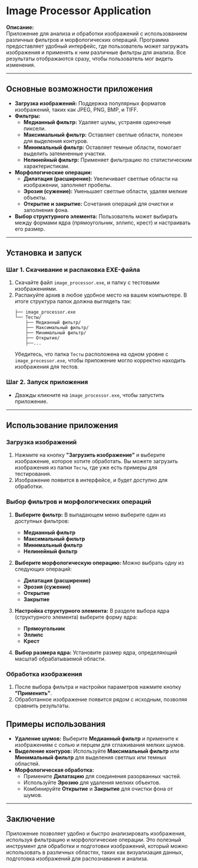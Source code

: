 
# Image Processor Application

**Описание:**  
Приложение для анализа и обработки изображений с использованием различных фильтров и морфологических операций. Программа предоставляет удобный интерфейс, где пользователь может загружать изображения и применять к ним различные фильтры для анализа. Все результаты отображаются сразу, чтобы пользователь мог видеть изменения.

---

## Основные возможности приложения

- **Загрузка изображений:** Поддержка популярных форматов изображений, таких как JPEG, PNG, BMP, и TIFF.
- **Фильтры:**
  - **Медианный фильтр:** Удаляет шумы, устраняя одиночные пиксели.
  - **Максимальный фильтр:** Оставляет светлые области, полезен для выделения контуров.
  - **Минимальный фильтр:** Оставляет темные области, помогает выделить затемненные участки.
  - **Нелинейный фильтр:** Применяет фильтрацию по статистическим характеристикам.
- **Морфологические операции:**
  - **Дилатация (расширение):** Увеличивает светлые области на изображении, заполняет пробелы.
  - **Эрозия (сужение):** Уменьшает светлые области, удаляя мелкие объекты.
  - **Открытие и закрытие:** Сочетания операций для очистки и заполнения фона.
- **Выбор структурного элемента:** Пользователь может выбирать между формами ядра (прямоугольник, эллипс, крест) и настраивать его размер.

---

## Установка и запуск

### Шаг 1. Скачивание и распаковка EXE-файла

1. Скачайте файл `image_processor.exe`, и папку с тестовыми изображениями.
2. Распакуйте архив в любое удобное место на вашем компьютере. В итоге структура папок должна выглядеть так:
   ```
   ├── image_processor.exe
   └── Тесты/
       ├── Медианный фильтр/
       ├── Максимальный фильтр/
       ├── Минимальный фильтр/
       ├── Открытие/
       ├──...
   ```
   Убедитесь, что папка `Тесты` расположена на одном уровне с `image_processor.exe`, чтобы приложение могло корректно находить изображения для тестов.

### Шаг 2. Запуск приложения

- Дважды кликните на `image_processor.exe`, чтобы запустить приложение.

---

## Использование приложения

### Загрузка изображений

1. Нажмите на кнопку **"Загрузить изображение"** и выберите изображение, которое хотите обработать. Вы можете загрузить изображения из папки `Тесты`, где уже есть примеры для тестирования.
2. Изображение появится в интерфейсе, и будет доступно для обработки.

### Выбор фильтров и морфологических операций

1. **Выберите фильтр:** В выпадающем меню выберите один из доступных фильтров:
   - **Медианный фильтр**
   - **Максимальный фильтр**
   - **Минимальный фильтр**
   - **Нелинейный фильтр**
2. **Выберите морфологическую операцию:** Можно выбрать одну из следующих операций:
   - **Дилатация (расширение)**
   - **Эрозия (сужение)**
   - **Открытие**
   - **Закрытие**

3. **Настройка структурного элемента:** В разделе выбора ядра (структурного элемента) выберите форму ядра:
   - **Прямоугольник**
   - **Эллипс**
   - **Крест**

4. **Выбор размера ядра:** Установите размер ядра, определяющий масштаб обрабатываемой области.

### Обработка изображения

1. После выбора фильтра и настройки параметров нажмите кнопку **"Применить"**.
2. Обработанное изображение появится рядом с исходным, позволяя сравнить результаты.


## Примеры использования

- **Удаление шумов:** Выберите **Медианный фильтр** и примените к изображениям с солью и перцем для сглаживания мелких шумов.
- **Выделение контуров:** Используйте **Максимальный фильтр** или **Минимальный фильтр** для выделения светлых или темных областей.
- **Морфологическая обработка:** 
   - Примените **Дилатацию** для соединения разорванных частей.
   - Используйте **Эрозию** для удаления мелких объектов.
   - Комбинируйте **Открытие** и **Закрытие** для очистки фона от шумов.

---

## Заключение

Приложение позволяет удобно и быстро анализировать изображения, используя фильтрацию и морфологические операции. Это полезный инструмент для обработки и подготовки изображений, который можно использовать в различных областях, таких как визуализация данных, подготовка изображений для распознавания и анализа.
